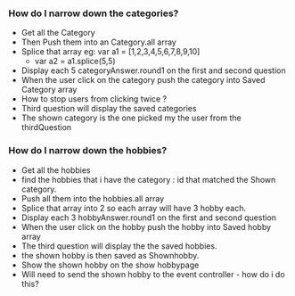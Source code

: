 ### How do I narrow down the categories?
   - Get all the Category
   - Then Push them into an Category.all array
   - Splice that array eg: var a1 = [1,2,3,4,5,6,7,8,9,10]
      - var a2 = a1.splice(5,5)
   - Display each 5 categoryAnswer.round1 on the first and second question
   - When the user click on the category push the category into Saved Category array
   - How to stop users from clicking twice ?
   - Third question will display the saved categories
   - The shown category is the one picked my the user from the thirdQuestion

### How do I narrow down the hobbies?

   - Get all the hobbies
   - find the hobbies that i have the category : id that matched the Shown category.
   - Push all them into the hobbies.all array
   - Splice that array into 2 so each array will have 3 hobby each.
   - Display each 3 hobbyAnswer.round1 on the first and second question
   - When the user click on the hobby push the hobby into Saved hobby array
   - The third question will display the the saved hobbies.
   - the shown hobby is then saved as Shownhobby.
   - Show the shown hobby on the show hobbypage
   - Will need to send the shown hobby to the event controller - how do i do this?
